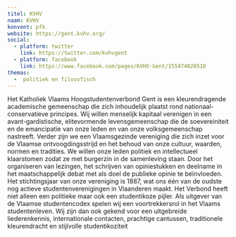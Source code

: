 ```yaml
---
titel: KVHV
naam: KVHV
konvent: pfk
website: https://gent.kvhv.org/
social:
  - platform: twitter
    link: https://twitter.com/kvhvgent
  - platform: facebook
    link: https://www.facebook.com/pages/KVHV-Gent/155474026518
themas:
  -  politiek en filosofisch
---
```


Het Katholiek Vlaams Hoogstudentenverbond Gent is een kleurendragende academische gemeenschap die zich inhoudelijk plaatst rond nationaal-conservatieve principes. Wij willen menselijk kapitaal verenigen in een avant-gardistische, elitevormende levensgemeenschap die de soevereiniteit en de emancipatie van onze leden en van onze volksgemeenschap nastreeft.
Verder zijn we een Vlaamsgezinde vereniging die zich inzet voor de Vlaamse ontvoogdingsstrijd en het behoud van onze cultuur, waarden, normen en tradities. We willen onze leden politiek en intellectueel klaarstomen zodat ze met burgerzin in de samenleving staan. Door het organiseren van lezingen, het schrijven van opiniestukken en deelname in het maatschappelijk debat met als doel de publieke opinie te beïnvloeden. Het stichtingsjaar van onze vereniging is 1887, wat ons één van de oudste nog actieve studentenverenigingen in Vlaanderen maakt. Het Verbond heeft niet alleen een politieke maar ook een studentikoze pijler.
Als uitgever van de Vlaamse studentencodex spelen wij een voortrekkersrol in het Vlaams studentenleven. Wij zijn dan ook gekend voor een uitgebreide liederenkennis, internationale contacten, prachtige cantussen, traditionele kleurendracht en stijlvolle studentikoziteit
